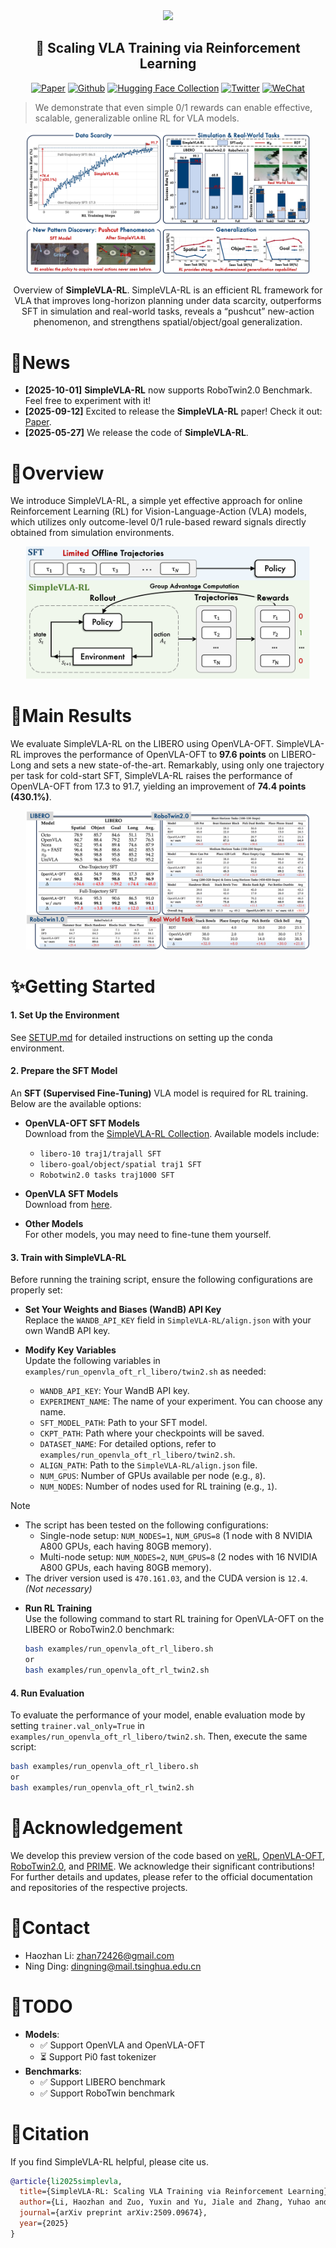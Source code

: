 <div align="center">

<img src="figs/logo.png" width="260"/>

## 🚀 Scaling VLA Training via Reinforcement Learning

[![Paper](https://img.shields.io/badge/Paper-A42C25?style=for-the-badge&logo=arxiv&logoColor=white)](https://arxiv.org/abs/2509.09674) [![Github](https://img.shields.io/badge/SimpleVLA--RL-000000?style=for-the-badge&logo=github&logoColor=white)](https://github.com/PRIME-RL/SimpleVLA-RL) [![Hugging Face Collection](https://img.shields.io/badge/Models-fcd022?style=for-the-badge&logo=huggingface&logoColor=000)](https://huggingface.co/collections/Haozhan72/simplevla-rl-6833311430cd9df52aeb1f86) [![Twitter](https://img.shields.io/badge/Twitter-%23000000.svg?style=for-the-badge&logo=x&logoColor=white)](https://x.com/stingning/status/1927770654385860804) [![WeChat](https://img.shields.io/badge/WeChat--Group-07C160?style=for-the-badge&logo=wechat&logoColor=white)](figs/wechat-group.png)

</div>

<!-- <div align="center">
  <p>
    <a href="#news" style="text-decoration: none; font-weight: bold;">🎉 News</a> •
    <a href="#overview" style="text-decoration: none; font-weight: bold;">📖 Overview</a> •
    <a href="#main-results" style="text-decoration: none; font-weight: bold;">📃 Main Results</a> •
    <a href="#getting-started" style="text-decoration: none; font-weight: bold;">✨ Getting Started</a>
  </p>
  <p>
    <a href="#acknowledgement" style="text-decoration: none; font-weight: bold;">🌻 Acknowledgement</a> •
    <a href="#contact" style="text-decoration: none; font-weight: bold;">📨 Contact</a> •
    <a href="#todo" style="text-decoration: none; font-weight: bold;">📝 TODO</a> •
    <a href="#citation" style="text-decoration: none; font-weight: bold;">🎈 Citation</a>
  </p>
</div> -->

> We demonstrate that even simple 0/1 rewards can enable effective, scalable, generalizable online RL for VLA models.

<div align="center">
<img src="figs/teaser.png" alt="Overview of SimpleVLA-RL." width="90%" />

Overview of **SimpleVLA-RL**. SimpleVLA-RL is an efficient RL framework for VLA that improves long-horizon planning under data scarcity, outperforms SFT in simulation and real-world tasks, reveals a “pushcut” new-action phenomenon, and strengthens spatial/object/goal generalization.

<!-- <sub>*Our openvla-oft model design differs from the official one. Our setup: third-person image, language instruction; parallel decoding (PD) & action chunking (AC). Official setup: third-person image, wrist camera image, robot proprioceptive state, language instruction; PD, AC, and continuous actions with L1 regression (Cont-L1).*</sub> -->

</div>

# 🎉News
- **[2025-10-01]** **SimpleVLA-RL** now supports RoboTwin2.0 Benchmark. Feel free to experiment with it!
- **[2025-09-12]** Excited to release the **SimpleVLA-RL** paper! Check it out: [Paper](https://arxiv.org/abs/2509.09674).
- **[2025-05-27]** We release the code of **SimpleVLA-RL**.

# 📖Overview

We introduce SimpleVLA-RL, a simple yet effective approach for online Reinforcement Learning (RL) for Vision-Language-Action (VLA) models, which utilizes only outcome-level 0/1 rule-based reward signals directly obtained from simulation environments.

<div align="center">
<img src="figs/simplevla-rl.png" alt="Overview of SimpleVLA-RL." width="90%" />
</div>

# 📃Main Results

We evaluate SimpleVLA-RL on the LIBERO using OpenVLA-OFT. SimpleVLA-RL improves the performance of OpenVLA-OFT to **97.6 points** on LIBERO-Long and sets a new state-of-the-art. Remarkably, using only one trajectory per task for cold-start SFT, SimpleVLA-RL raises the performance of OpenVLA-OFT from 17.3 to 91.7, yielding an improvement of **74.4 points (430.1%)**.

<div align="center">
<img src="figs/main.png" alt="Main Results of SimpleVLA-RL." width="90%" />
</div>

# ✨Getting Started

#### 1. Set Up the Environment

See [SETUP.md](SETUP.md) for detailed instructions on setting up the conda environment.  

#### 2. Prepare the SFT Model

An **SFT (Supervised Fine-Tuning)** VLA model is required for RL training. Below are the available options:

* **OpenVLA-OFT SFT Models**  
  Download from the [SimpleVLA-RL Collection](https://huggingface.co/collections/Haozhan72/simplevla-rl-6833311430cd9df52aeb1f86). Available models include:
  - `libero-10 traj1/trajall SFT`
  - `libero-goal/object/spatial traj1 SFT`
  - `Robotwin2.0 tasks traj1000 SFT`
* **OpenVLA SFT Models**  
  Download from [here](https://huggingface.co/openvla).

* **Other Models**  
  For other models, you may need to fine-tune them yourself.

#### 3. Train with SimpleVLA-RL

Before running the training script, ensure the following configurations are properly set:

- **Set Your Weights and Biases (WandB) API Key**  
   Replace the `WANDB_API_KEY` field in `SimpleVLA-RL/align.json` with your own WandB API key.

- **Modify Key Variables**  
   Update the following variables in `examples/run_openvla_oft_rl_libero/twin2.sh` as needed:
  - `WANDB_API_KEY`: Your WandB API key.
  - `EXPERIMENT_NAME`: The name of your experiment. You can choose any name.
  - `SFT_MODEL_PATH`: Path to your SFT model.
  - `CKPT_PATH`: Path where your checkpoints will be saved.
  - `DATASET_NAME`: For detailed options, refer to `examples/run_openvla_oft_rl_libero/twin2.sh`.
  - `ALIGN_PATH`: Path to the `SimpleVLA-RL/align.json` file.
  - `NUM_GPUS`: Number of GPUs available per node (e.g., `8`).
  - `NUM_NODES`: Number of nodes used for RL training (e.g., `1`).

> [!NOTE]
> 
> - The script has been tested on the following configurations:
>   - Single-node setup: `NUM_NODES=1`, `NUM_GPUS=8` (1 node with 8 NVIDIA A800 GPUs, each having 80GB memory).
>   - Multi-node setup: `NUM_NODES=2`, `NUM_GPUS=8` (2 nodes with 16 NVIDIA A800 GPUs, each having 80GB memory).
> - The driver version used is `470.161.03`, and the CUDA version is `12.4`. *(Not necessary)*

- **Run RL Training**  
   Use the following command to start RL training for OpenVLA-OFT on the LIBERO or RoboTwin2.0 benchmark:
  
  ```bash
  bash examples/run_openvla_oft_rl_libero.sh
  or
  bash examples/run_openvla_oft_rl_twin2.sh
  ```
  

#### 4. Run Evaluation

To evaluate the performance of your model, enable evaluation mode by setting `trainer.val_only=True` in `examples/run_openvla_oft_rl_libero/twin2.sh`. Then, execute the same script:

```bash
bash examples/run_openvla_oft_rl_libero.sh
or
bash examples/run_openvla_oft_rl_twin2.sh
```

# 🌻Acknowledgement

We develop this preview version of the code based on [veRL](https://github.com/volcengine/verl), [OpenVLA-OFT](https://github.com/moojink/openvla-oft), [RoboTwin2.0](https://github.com/RoboTwin-Platform/RoboTwin.git), and [PRIME](https://github.com/PRIME-RL/PRIME). We acknowledge their significant contributions!
For further details and updates, please refer to the official documentation and repositories of the respective projects.

# 📨Contact

- Haozhan Li: zhan72426@gmail.com
- Ning Ding: dingning@mail.tsinghua.edu.cn

# 📝TODO

- **Models**:
  - ✅ Support OpenVLA and OpenVLA-OFT
  - ⏳ Support Pi0 fast tokenizer
- **Benchmarks**:
  - ✅ Support LIBERO benchmark
  - ✅ Support RoboTwin benchmark

# 🎈Citation

If you find SimpleVLA-RL helpful, please cite us.

```bibtex
@article{li2025simplevla,
  title={SimpleVLA-RL: Scaling VLA Training via Reinforcement Learning},
  author={Li, Haozhan and Zuo, Yuxin and Yu, Jiale and Zhang, Yuhao and Yang, Zhaohui and Zhang, Kaiyan and Zhu, Xuekai and Zhang, Yuchen and Chen, Tianxing and Cui, Ganqu and others},
  journal={arXiv preprint arXiv:2509.09674},
  year={2025}
}
```